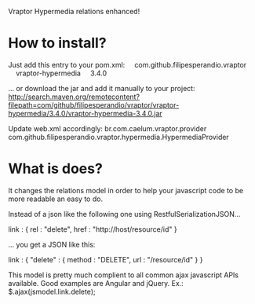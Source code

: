 Vraptor Hypermedia relations enhanced!

# How to install?
Just add this entry to your pom.xml:
  <dependency>
      <groupId>com.github.filipesperandio.vraptor</groupId>
      <artifactId>vraptor-hypermedia</artifactId>
      <version>3.4.0</version>
  </dependency>

... or download the jar and add it manually to your project:
http://search.maven.org/remotecontent?filepath=com/github/filipesperandio/vraptor/vraptor-hypermedia/3.4.0/vraptor-hypermedia-3.4.0.jar

Update web.xml accordingly:
  <context-param>
    <param-name>br.com.caelum.vraptor.provider</param-name>
    <param-value>com.github.filipesperandio.vraptor.hypermedia.HypermediaProvider</param-value>
  </context-param>


# What is does?

It changes the relations model in order to help your javascript code to be more readable an easy to do.

Instead of a json like the following one using RestfulSerializationJSON...

  link : {
    rel : "delete",
    href : "http://host/resource/id"
  }

... you get a JSON like this:

  link : {
    "delete" : {
      method : "DELETE",
      url : "/resource/id"
    }
  }

This model is pretty much complient to all common ajax javascript APIs available. Good examples are Angular and jQuery.
Ex.:
  $.ajax(jsmodel.link.delete);




